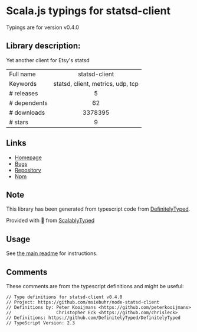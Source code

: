 
# Scala.js typings for statsd-client

Typings are for version v0.4.0

## Library description:
Yet another client for Etsy's statsd

|                    |                 |
| ------------------ | :-------------: |
| Full name          | statsd-client |
| Keywords           | statsd, client, metrics, udp, tcp |
| # releases         | 5 |
| # dependents       | 62 |
| # downloads        | 3378395 |
| # stars            | 9 |

## Links
- [Homepage](https://github.com/msiebuhr/node-statsd-client)
- [Bugs](https://github.com/msiebuhr/node-statsd-client/issues)
- [Repository](https://github.com/msiebuhr/node-statsd-client)
- [Npm](https://www.npmjs.com/package/statsd-client)
    


## Note
This library has been generated from typescript code from [DefinitelyTyped](https://definitelytyped.org).

Provided with :purple_heart: from [ScalablyTyped](https://github.com/oyvindberg/ScalablyTyped)

## Usage
See [the main readme](../../readme.md) for instructions.

## Comments

These comments are from the typescript definitions and might be useful:
```
// Type definitions for statsd-client v0.4.0
// Project: https://github.com/msiebuhr/node-statsd-client
// Definitions by: Peter Kooijmans <https://github.com/peterkooijmans>
//                 Christopher Eck <https://github.com/chrisleck>
// Definitions: https://github.com/DefinitelyTyped/DefinitelyTyped
// TypeScript Version: 2.3

```

